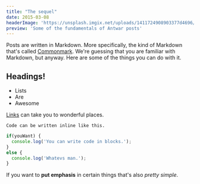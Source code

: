 ```yaml
---
title: "The sequel"
date: 2015-03-08
headerImage: 'https://unsplash.imgix.net/uploads/1411724908903377d4696/2e9b0cb2?q=75&fm=jpg&s=2016c4932a7b7a1b629cb6890bff9977'
preview: 'Some of the fundamentals of Antwar posts'
---
```


Posts are written in Markdown. More specifically, the kind of Markdown that's called [Commonmark](http://commonmark.org/). We're guessing that you are familiar with Markdown, but anyway. Here are some of the things you can do with it.

## Headings!

- Lists
- Are
- Awesome

[Links](https://www.youtube.com/watch?v=dQw4w9WgXcQ) can take you to wonderful places.

`Code can be written inline like this.`

```javascript
if(youWant) {
  console.log('You can write code in blocks.');
}
else {
  console.log('Whatevs man.');
}
```

If you want to **put emphasis** in certain things that's also _pretty simple_.
